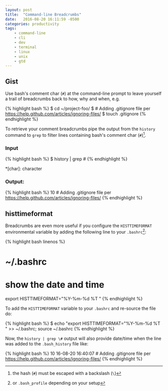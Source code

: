 ```yaml
---
layout: post
title:  "Command-line Breadcrumbs"
date:   2016-08-20 16:11:59 -0500
categories: productivity
tags:
    - command-line
    - cli
    - dev
    - terminal
    - linux
    - unix
    - gtd
---
```


## Gist

Use bash's comment char (`#`) at the command-line prompt to leave yourself a trail of breadcrumbs back to how, why and when, e.g.

{% highlight bash %}
$ cd ~/project-foo/
$ # Adding .gitignore file per https://help.github.com/articles/ignoring-files/
$ touch .gitignore
{% endhighlight %}

To retrieve your comment breadcrumbs pipe the output from the `history` command to `grep` to filter lines containing bash's comment char (`#`)[^backslashEscapes].

### Input

{% highlight bash %}
$ history | grep \#
{% endhighlight %}

[^backslashEscapes]: the hash (`#`) must be escaped with a backslash (`\`)

*[char]: character

### Output:

{% highlight bash %}
10 # Adding .gitignore file per https://help.github.com/articles/ignoring-files/
{% endhighlight %}

## histtimeformat

Breadcrumbs are even more useful if you configure the `HISTTIMEFORMAT` environmental variable by adding the following line to your `.bashrc`[^bash_profile]:

{% highlight bash linenos %}
# ~/.bashrc
# show the date and time
export HISTTIMEFORMAT="%Y-%m-%d %T "
{% endhighlight %}

To add the `HISTTIMEFORMAT` variable to your `.bashrc` and re-source the file do:

{% highlight bash %}
$ echo "export HISTTIMEFORMAT="%Y-%m-%d %T " >> ~/.bashrc; source ~/.bashrc
{% endhighlight %}

Now, the `history | grep \#` output will also provide date/time when the line was added to the `.bash_history` file like:

{% highlight bash %}
10  16-08-20 16:40:07    # Adding .gitignore file per https://help.github.com/articles/ignoring-files/
{% endhighlight %}

[^bash_profile]: or `.bash_profile` depending on your setup

